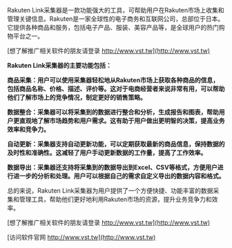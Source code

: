 Rakuten Link采集器是一款功能强大的工具，可帮助用户在Rakuten市场上收集和管理关键信息。Rakuten是一家全球性的电子商务和互联网公司，总部位于日本。它提供各种商品和服务，包括电子产品、服装、美容产品等，是全球用户的热门购物平台之一。

[想了解推广相关软件的朋友请登录 http://www.vst.tw](http://www.vst.tw)

**Rakuten Link采集器的主要功能包括：**

**商品采集：用户可以使用采集器轻松地从Rakuten市场上获取各种商品的信息，包括商品名称、价格、描述、评价等。这对于电商经营者来说非常有用，可以帮助他们了解市场上的竞争情况，制定更好的销售策略。**

**数据整合：采集器可以将采集到的数据进行整合和分析，生成报告和图表，帮助用户更直观地了解市场趋势和用户需求。这有助于用户做出更明智的决策，提高业务效率和竞争力。**

**自动更新：采集器支持自动更新功能，可以定期获取最新的商品信息，保持数据的及时性和准确性。这减轻了用户手动更新数据的工作量，提高了工作效率。**

**数据导出：采集器还支持将采集到的数据导出到Excel、CSV等格式，方便用户进行进一步的分析和处理。用户可以根据自己的需求自定义导出的数据内容和格式。**

总的来说，Rakuten Link采集器为用户提供了一个方便快捷、功能丰富的数据采集和管理工具，帮助他们更好地利用Rakuten市场的资源，提升业务竞争力和效率。

[想了解推广相关软件的朋友请登录 http://www.vst.tw](http://www.vst.tw)


[访问软件官网 http://www.vst.tw](http://www.vst.tw)
